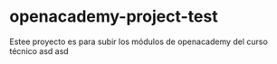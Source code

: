 # openacademy-project-test
Estee proyecto es para subir los módulos de openacademy del curso técnico
asd
asd
